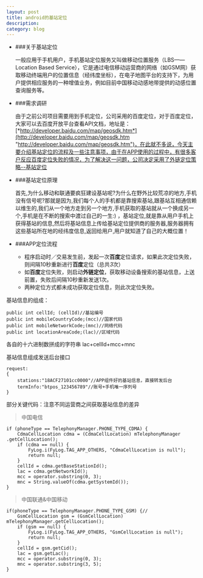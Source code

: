 ```yaml
---
layout: post
title: android的基站定位
description: 
category: blog
---
```

+ ###关于基站定位

	 一般应用于手机用户，手机基站定位服务又叫做移动位置服务（LBS——Location Based Service），它是通过电信移动运营商的网络（如GSM网）获取移动终端用户的位置信息（经纬度坐标），在电子地图平台的支持下，为用户提供相应服务的一种增值业务，例如目前中国移动动感地带提供的动感位置查询服务等。
+ ###需求调研
	
	由于之前公司项目需要用到手机定位，公司采用的百度定位，对于百度定位，大家可以去百度开放平台查看API文档，地址是：[*http://developer.baidu.com/map/geosdk.htm*](http://developer.baidu.com/map/geosdk.htm "http://developer.baidu.com/map/geosdk.htm")，在此就不多说，今天主要介绍基站定位的流程及一些注意事项，由于在APP使用的过程中，有很多客户反应百度定位失败的情况，为了解决这一问题，公司决定采用了外链定位策略--基站定位
+ ###基站定位原理
	
	首先,为什么移动和联通要疯狂建设基站呢?为什么在野外比较荒凉的地方,手机没有信号呢?那就是因为,我们每个人的手机都是靠搜索基站,跟基站互相通信赖以维生的,我们从一个地方走到另一个地方,手机获取的基站就从一个换成另一个,手机是在不断的搜索中渡过自己的一生:) ，基站定位,就是靠从用户手机上获得基站的信息,然后将基站信息上传给基站定位提供商的服务器,服务器拥有这些基站所在地的经纬度信息,返回给用户,用户就知道了自己的大概位置！

+ ###APP定位流程

	- 程序启动时／交易发生前，发起一次**百度**定位请求，如果此次定位失败，则间隔10秒重新进行**百度**定位（总共*3*次） 
	- 如**百度**定位失败，则启动**外链定位**，获取移动设备搜索的基站信息，上送前置，失败后间隔10秒重新发送1次。 
	- 两种定位方式都未成功获取定位信息，则此次定位失败。
	
基站信息的组成：
    
    public int cellId; (cellId)//基站编号  
    public int mobileCountryCode;(mcc)//国家代码   
    public int mobileNetworkCode;(mnc)//网络代码  
    public int locationAreaCode;(lac)//区域代码  

 各自的十六进制数拼成的字符串   lac+cellId+mcc+mnc 

基站信息组成发送后台接口

	request:
	{
		stations:"18ACF27101cc0000"//APP组件好的基站信息，直接转发后台
		termInfo:"btpos_123456789"//账号+手机唯一序列号
	}

部分关键代码：注意不同运营商之间获取基站信息的差异

>中国电信

	if (phoneType == TelephonyManager.PHONE_TYPE_CDMA) {
		CdmaCellLocation cdma = (CdmaCellLocation) mTelephonyManager .getCellLocation(); 
		if (cdma == null) { 
	    	FyLog.i(FyLog.TAG_APP_OTHERS, "CdmaCellLocation is null"); 
	    	return null; 
		} 
		cellId = cdma.getBaseStationId(); 
		lac = cdma.getNetworkId(); 
		mcc = operator.substring(0, 3); 
		mnc = String.valueOf(cdma.getSystemId()); 
	} 
>中国联通&中国移动 

	if(phoneType == TelephonyManager.PHONE_TYPE_GSM) {// 
		GsmCellLocation gsm = (GsmCellLocation) mTelephonyManager.getCellLocation(); 
	    if (gsm == null) { 
	        FyLog.i(FyLog.TAG_APP_OTHERS, "GsmCellLocation is null"); 
	        return null; 
	    } 
		cellId = gsm.getCid(); 
		lac = gsm.getLac(); 
		mcc = operator.substring(0, 3); 
		mnc = operator.substring(3, 5); 
	} 

